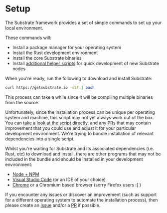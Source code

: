 Setup
===

The Substrate framework provides a set of simple commands to set up your local environment.

These commands will:

- Install a package manager for your operating system
- Install the Rust development environment
- Install the core Substrate binaries
- Install [additional helper scripts](https://github.com/paritytech/substrate-up) for quick development of new Substrate nodes

When you're ready, run the following to download and install Substrate:

```bash
curl https://getsubstrate.io -sSf | bash
```

This process can take a while since it will be compiling multiple binaries from the source.

Unfortunately, since the installation process can be unique per operating system and machine, this script may not yet always work out of the box. You can [take a look at the script directly](https://github.com/paritytech/scripts/blob/master/get-substrate.sh), and any [PRs](https://github.com/paritytech/scripts/pulls) that may contain improvement that you could use and adjust it for your particular development environment. We're trying to bundle installation of relevant dependencies into a single script.

Whilst you're waiting for Substrate and its associated dependencies (i.e. Rust, etc) to download and install, there are other programs that may not be included in the bundle and should be installed in your development environment:

- [Node + NPM](https://nodejs.org/en/download/)
- [Visual Studio Code](https://code.visualstudio.com/) (or an IDE of your choice)
- [Chrome](https://www.google.com/chrome/) or a Chromium based browser (sorry Firefox users :[ )

If you encounter any issues or discover an improvement (such as support for a different operating system to automate the installation process), then please create an [Issue](https://github.com/paritytech/scripts/issues) and/or a [PR]((https://github.com/paritytech/scripts/pulls)) if possible.
